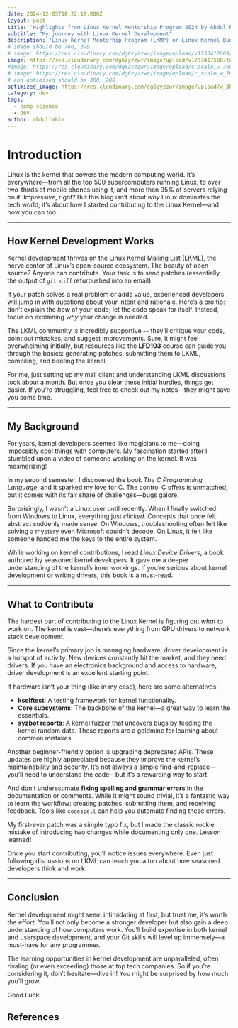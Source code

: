 ```yaml
---
date: 2024-12-05T18:22:18.000Z
layout: post
title: 'Highlights from Linux Kernel Mentorship Program 2024 by Abdul Rahim'
subtitle: "My journey with Linux Kernel Development"
description: "Linux Kernel Mentorhip Program (LKMP) or Linux Kernel Bug Fix Program provides an opportunity for aspiring kernel developers to get started in kernel development. In this post, I would discuss my experience with it and what I learned in the program"
# image should be 760, 399
# image: https://res.cloudinary.com/dg6zyzzwr/image/upload/v1733412669/out_eappts.svg
image: https://res.cloudinary.com/dg6zyzzwr/image/upload/v1733417580/tux_on_terminal_yqcggj.svg
#image: https://res.cloudinary.com/dg6zyzzwr/image/upload/c_scale,w_760/v1733412669/out_eappts.svg
# image: https://res.cloudinary.com/dg6zyzzwr/image/upload/c_scale,w_760/v1733411390/lin_v8ghbp.png
# and optimised should be 380, 200
optimized_image: https://res.cloudinary.com/dg6zyzzwr/image/upload/w_380/v1733417580/tux_on_terminal_yqcggj.svg
category: dev
tags:
  - comp science
  - dev
author: abdulrahim
---
```


# Introduction  
Linux is the kernel that powers the modern computing world. It’s everywhere—from all the top 500 supercomputers running Linux, to over two-thirds of mobile phones using it, and more than 95% of servers relying on it. Impressive, right? But this blog isn’t about *why* Linux dominates the tech world; it’s about how I started contributing to the Linux Kernel—and how you can too.

---

## How Kernel Development Works  


Kernel development thrives on the Linux Kernel Mailing List (LKML), the
nerve center of Linux’s open-source ecosystem. The beauty of open
source? Anyone can contribute. Your task is to send patches (essentially
the output of `git diff` refurbushed into an email).  

If your patch solves a real problem or adds value, experienced
developers will jump in with questions about your intent and rationale.
Here’s a pro tip: don’t explain the *how* of your code; let the code
speak for itself. Instead, focus on explaining *why* your change is
needed.  

The LKML community is incredibly supportive -- they’ll critique your code,
point out mistakes, and suggest improvements. Sure, it might feel
overwhelming initially, but resources like the **LFD103** course can
guide you through the basics: generating patches, submitting them to
LKML, compiling, and booting the kernel.  

For me, just setting up my mail client and understanding LKML
discussions took about a month. But once you clear these initial
hurdles, things get easier. If you’re struggling, feel free to check out
my notes—they might save you some time.

---

## My Background  

For years, kernel developers seemed like magicians to me—doing
impossibly cool things with computers. My fascination started after I
stumbled upon a video of someone working on the kernel. It was
mesmerizing!  

In my second semester, I discovered the book *The C Programming
Language*, and it sparked my love for C. The control C offers is
unmatched, but it comes with its fair share of challenges—bugs galore!  

Surprisingly, I wasn’t a Linux user until recently. When I finally
switched from Windows to Linux, everything just *clicked*. Concepts that
once felt abstract suddenly made sense. On Windows, troubleshooting
often felt like solving a mystery even Microsoft couldn’t decode. On
Linux, it felt like someone handed me the keys to the entire system.  

While working on kernel contributions, I read *Linux Device Drivers*, a
book authored by seasoned kernel developers. It gave me a deeper
understanding of the kernel’s inner workings. If you’re serious about
kernel development or writing drivers, this book is a must-read.

---

## What to Contribute  

The hardest part of contributing to the Linux Kernel is figuring out
*what* to work on. The kernel is vast—there’s everything from GPU
drivers to network stack development.  

Since the kernel’s primary job is managing hardware, driver development
is a hotspot of activity. New devices constantly hit the market, and
they need drivers. If you have an electronics background and access to
hardware, driver development is an excellent starting point.  

If hardware isn’t your thing (like in my case), here are some
alternatives:  

- **kselftest**: A testing framework for kernel functionality.  
- **Core subsystems**: The backbone of the kernel—a great way to learn
  the essentials.  
- **syzbot reports**: A kernel fuzzer that uncovers bugs by feeding the
  kernel random data. These reports are a goldmine for learning about
common mistakes.  

Another beginner-friendly option is upgrading deprecated APIs. These
updates are highly appreciated because they improve the kernel’s
maintainability and security. It’s not always a simple
find-and-replace—you’ll need to understand the code—but it’s a rewarding
way to start.  

And don’t underestimate **fixing spelling and grammar errors** in the
documentation or comments. While it might sound trivial, it’s a
fantastic way to learn the workflow: creating patches, submitting them,
and receiving feedback. Tools like `codespell` can help you automate
finding these errors.  

My first-ever patch was a simple typo fix, but I made the classic rookie
mistake of introducing two changes while documenting only one. Lesson
learned!  

Once you start contributing, you’ll notice issues everywhere. Even just
following discussions on LKML can teach you a ton about how seasoned
developers think and work.

---

## Conclusion  

Kernel development might seem intimidating at first, but trust me, it’s
worth the effort. You’ll not only become a stronger developer but also
gain a deep understanding of how computers work. You’ll build expertise
in both kernel and userspace development, and your Git skills will level
up immensely—a must-have for any programmer.  

The learning opportunities in kernel development are unparalleled, often
rivaling (or even exceeding) those at top tech companies. So if you’re
considering it, don’t hesitate—dive in! You might be surprised by how
much you’ll grow.

Good Luck!


## References

[^1]: [top500.org](https://www.stackscale.com/blog/most-powerful-supercomputers-linux/)
[^2]: [statcounter.com](https://gs.statcounter.com/os-market-share/mobile/worldwide)
[^3]: [zdnet.com](https://www.zdnet.com/article/linux-has-over-3-of-the-desktop-market-its-more-complicated-than-that/)


<!--j

## Introduction

Linux is a 
[_kernel_](https://en.wikipedia.org/wiki/Kernel_(operating_system))
that is widely used in modern computing. All of the
top 500 supercomputers in the world are running Linux[^1]. More than
two-thirds of mobile phones in the world are running Linux[^2]. More than
95% of servers in the world use Linux[^3]. I’ll stop there, because this
blog is not about Linux. It’s about how I started contributing to the
Linux Kernel and how you can too.

## How Kernel Development Works

Development in the Kernel happens on the Linux Kernel Mailing List
(LKML). Linux is an open-source kernel, and anyone can contribute to it.
You just have to send your patches (which are nothing but `git diff`
rebranded as an email). Then, if your contribution is useful/required,
some experienced developers will ask questions about what you are trying
to do and why. You need to be there explaining what you are doing. Don’t
explain the code; the code explains itself. Explain why the change is
needed. People on LKML are really nice; they will guide you on what you
are doing wrong and how your code can be improved.

Prerequisites for kernel development, such as how to generate patches,
how to send them to LKML, how to compile and boot the kernel, etc., will
be taught through a course called LFD 103. You don’t need extensive
experience in kernel development; however, I would have some
survivorship bias here. Kernel development can get as complicated as you
want, and it is by no means a walk in the park. I spent a whole month
trying to understand what people were talking about on LKML and
configuring my mail client. Once you conquer these small impediments,
everything else becomes easy. You can use [_my
notes_](https://github.com/abdulrahim2002/ldf103_notes)  to help
yourself should you need them.

## My Background

Kernel developers have always been like an _enigma_ for me, they always
seemed to be doing something really cool and they seemed so smart. I
once watched [_this video_](https://www.youtube.com/watch?v=KSs0v2Fmnhc)
of a guy doing kernel and it got me interested in the kernel. Also, in
my second semester, I got hold of a book called The ___C Programming
Language___.  This book made me fall in love with C programming. The kind
of control that C provides is really cool. Unfortunately, it is this
power that, when not used with great responsibility, opens up a lot of
bugs.

I am actually not a long-time Linux user. In fact, I was introduced to
it just this year. The moment I got hold of it, everything just came
together. All my knowledge, my model of how the computer works,
everything suddenly started making sense. I previously used Windows, and
I was so confounded about so many things. Windows has this habit of
hiding away everything from the user and making features that do not
work, so the user is left alone to troubleshoot a system that even
Microsoft does not understand itself. So, I wasted a lot of time on
Windows.

While I worked on the Kernel, I read a book called ___Linux Device Drivers___.
It is written by seasoned kernel developers, and it improved my
understanding of the kernel a lot. I would highly recommend it to anyone
who is trying to write drivers or just improve their understanding of
the kernel.

What to Contribute The biggest challenge to starting to contribute to
the Linux Kernel is deciding which subsystem you would be working on.
The kernel is huge, and you can work on anything, from cutting-edge GPUs
to network drivers.

Most of the code in the Kernel resides in drivers. Since a kernel’s main
job is to communicate with the hardware and provide control at upper
levels to the OS and the user, a great deal of development pertains to
driver development. And since there are so many new devices that come
out, this area is quite busy.

But for driver development, you would need the device/hardware and
knowledge in electronics. I would recommend that if you have an
electronics background and hardware, you write the driver for it.

However, this was not the case with me, so I focused on kselftest and
core subsystems. There is also something called syzbot, which is a
kernel fuzzer. What that means is that it keeps putting random data into
the kernel until it thinks it found a bug. You can also look at syzbot
bug reports; they are a great resource to learn. You would get to know
what the common mistakes that kernel developers make are.

Your next option is to upgrade [_deprecated
APIs_](https://docs.kernel.org/process/deprecated.html). Some of these
APIs are insecure and still being used in many parts of the kernel.
Developers really appreciate it when you upgrade their code. However, it
is often not as simple as search and replace—you might need to develop a
deeper understanding of that particular codebase. But by and large, I
would consider it as low-hanging fruit and one that is useful, more
useful than fixing spellings.

Which brings us to our next option: fixing spellings. This is the
easiest type of contribution, and I would recommend that you start with
fixing spellings. This is because it gives you a kickstart and is very
simple. The biggest benefit of fixing grammar issues is that it makes
you read the code/documentation. Nonetheless, you can even skip that
with a tool called codespell. Just run spellcheck drivers/, and it will
list all the spelling mistakes it found in the drivers directory.

I started with a simple patch, which was about fixing a spelling
mistake. I would highly recommend starting with simple patches first,
since they help you learn how things move in the kernel. In my first
patch, for example, I made the mistake of introducing two changes, while
my changelog described only one.

There are many ways to contribute to the Linux kernel. In fact, once you
get started, you will keep seeing issues after issues, and it will
become a routine. For a start, I would recommend reading the discussions
on LKML. They are very insightful.

## Conclusion 

While kernel development may seem daunting at first, trust
me, it’s really not. And what’s more, once you start, you become a much
better developer, and you will develop a very good insight into the
workings of computers—not just the kernel, but also in userspace and in
general. You will develop skills in Git, which is crucial if you want to
survive as a developer. In conclusion, I would totally recommend kernel
development. The kind of learning you will get here, you cannot get
anywhere, even in the best of companies.

Good luck!



## References

[^1]: [top500.org](https://www.stackscale.com/blog/most-powerful-supercomputers-linux/)
[^2]: [statcounter.com](https://gs.statcounter.com/os-market-share/mobile/worldwide)
[^3]: [zdnet.com](https://www.zdnet.com/article/linux-has-over-3-of-the-desktop-market-its-more-complicated-than-that/)

-->

